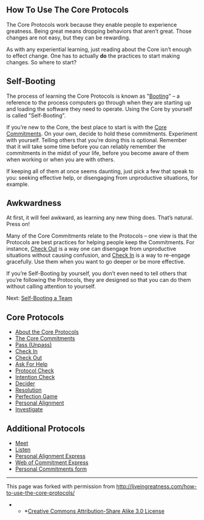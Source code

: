 ## How To Use The Core Protocols

The Core Protocols work because they enable people to experience greatness. Being great means dropping behaviors that aren’t great. Those changes are not easy, but they can be rewarding.

As with any experiential learning, just reading about the Core isn’t enough to effect change. One has to actually **do** the practices to start making changes. So where to start?

## Self-Booting

The process of learning the Core Protocols is known as "[Booting](http://en.wikipedia.org/wiki/Booting)" – a reference to the process computers go through when they are starting up and loading the software they need to operate. Using the Core by yourself is called "Self-Booting".

If you’re new to the Core, the best place to start is with the [Core Commitments](http://liveingreatness.com/core-protocols/the-core-commitments/). On your own, decide to hold these commitments. Experiment with yourself. Telling others that you’re doing this is optional. Remember that it will take some time before you can reliably remember the commitments in the midst of your life, before you become aware of them when working or when you are with others.

If keeping all of them at once seems daunting, just pick a few that speak to you: seeking effective help, or disengaging from unproductive situations, for example.

## Awkwardness

At first, it will feel awkward, as learning any new thing does. That’s natural. Press on!

Many of the Core Commitments relate to the Protocols – one view is that the Protocols are best practices for helping people keep the Commitments. For instance, [Check Out](http://liveingreatness.com/core-protocols/check-out/) is a way one can disengage from unproductive situations without causing confusion, and [Check In](http://liveingreatness.com/core-protocols/check-in/) is a way to re-engage gracefully. Use them when you want to go deeper or be more effective.

If you’re Self-Booting by yourself, you don’t even need to tell others that you’re following the Protocols, they are designed so that you can do them without calling attention to yourself.

Next: [Self-Booting a Team](http://liveingreatness.com/core-protocols-and-your-team/)

## Core Protocols

<ul id="menu-the-core-protocols" class="menu">
<li id="menu-item-84" class="menu-item menu-item-type-post_type menu-item-object-page menu-item-84"><a href="http://liveingreatness.com/core-protocols/">About the Core Protocols</a></li>
<li id="menu-item-95" class="menu-item menu-item-type-post_type menu-item-object-page menu-item-95"><a href="http://liveingreatness.com/core-protocols/the-core-commitments/">The Core Commitments</a></li>
<li id="menu-item-90" class="menu-item menu-item-type-post_type menu-item-object-page menu-item-90"><a href="http://liveingreatness.com/core-protocols/pass-unpass/">Pass (Unpass)</a></li>
<li id="menu-item-85" class="menu-item menu-item-type-post_type menu-item-object-page menu-item-85"><a href="http://liveingreatness.com/core-protocols/check-in/">Check In</a></li>
<li id="menu-item-86" class="menu-item menu-item-type-post_type menu-item-object-page menu-item-86"><a href="http://liveingreatness.com/core-protocols/check-out/">Check Out</a></li>
<li id="menu-item-97" class="menu-item menu-item-type-post_type menu-item-object-page menu-item-97"><a href="http://liveingreatness.com/core-protocols/ask-for-help/">Ask For Help</a></li>
<li id="menu-item-93" class="menu-item menu-item-type-post_type menu-item-object-page menu-item-93"><a href="http://liveingreatness.com/core-protocols/protocol-check/">Protocol Check</a></li>
<li id="menu-item-88" class="menu-item menu-item-type-post_type menu-item-object-page menu-item-88"><a href="http://liveingreatness.com/core-protocols/intention-check/">Intention Check</a></li>
<li id="menu-item-87" class="menu-item menu-item-type-post_type menu-item-object-page menu-item-87"><a href="http://liveingreatness.com/core-protocols/decider/">Decider</a></li>
<li id="menu-item-94" class="menu-item menu-item-type-post_type menu-item-object-page menu-item-94"><a href="http://liveingreatness.com/core-protocols/resolution/">Resolution</a></li>
<li id="menu-item-91" class="menu-item menu-item-type-post_type menu-item-object-page menu-item-91"><a href="http://liveingreatness.com/core-protocols/perfection-game/">Perfection Game</a></li>
<li id="menu-item-92" class="menu-item menu-item-type-post_type menu-item-object-page menu-item-92"><a href="http://liveingreatness.com/core-protocols/personal-alignment/">Personal Alignment</a></li>
<li id="menu-item-89" class="menu-item menu-item-type-post_type menu-item-object-page menu-item-89"><a href="http://liveingreatness.com/core-protocols/investigate/">Investigate</a></li>
</ul>

## Additional Protocols

<ul id="menu-additional-protocols" class="menu">
<li id="menu-item-146" class="menu-item menu-item-type-post_type menu-item-object-page menu-item-146"><a href="http://liveingreatness.com/additional-protocols/meet/">Meet</a></li>
<li id="menu-item-147" class="menu-item menu-item-type-post_type menu-item-object-page menu-item-147"><a href="http://liveingreatness.com/additional-protocols/listen/">Listen</a></li>
<li id="menu-item-278" class="menu-item menu-item-type-post_type menu-item-object-page menu-item-278"><a href="http://liveingreatness.com/additional-protocols/personal-alignment-express/">Personal Alignment Express</a></li>
<li id="menu-item-277" class="menu-item menu-item-type-post_type menu-item-object-page menu-item-277"><a href="http://liveingreatness.com/additional-protocols/web-of-commitment-express/">Web of Commitment Express</a></li>
<li id="menu-item-284" class="menu-item menu-item-type-post_type menu-item-object-page menu-item-284"><a href="http://liveingreatness.com/additional-protocols/personal-commitments-form/">Personal Commitments form</a></li>
</ul>

* * *

This page was forked with permission from <a href="http://liveingreatness.com/how-to-use-the-core-protocols/" target="_blank">http://liveingreatness.com/how-to-use-the-core-protocols/</a>

* * *[Creative Commons Attribution-Share Alike 3.0 License](http://creativecommons.org/licenses/by-sa/3.0/us/)